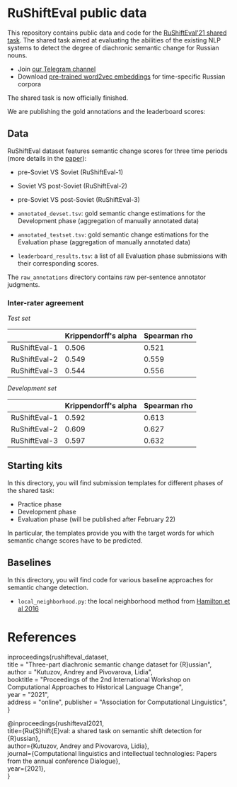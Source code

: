# RuShiftEval public data

This repository contains public data and code for the [RuShiftEval'21 shared task](http://www.dialog-21.ru/media/5296/pivovarovalpluskutuzova151.pdf).
The shared task aimed at evaluating the abilities of the existing NLP systems to detect the degree of diachronic semantic change for Russian nouns.

- Join [our Telegram channel](https://t.me/rushifteval)
- Download [pre-trained word2vec embeddings](https://competitions.codalab.org/competitions/28340#participate-get_data) for time-specific Russian corpora

The shared task is now officially finished.

We are publishing the gold annotations and the leaderboard scores:

## Data
RuShiftEval dataset features semantic change scores for three time periods (more details in the [paper](http://www.dialog-21.ru/media/5296/pivovarovalpluskutuzova151.pdf)):

- pre-Soviet VS Soviet (RuShiftEval-1)
- Soviet VS post-Soviet (RuShiftEval-2)
- pre-Soviet VS post-Soviet (RuShiftEval-3)

- `annotated_devset.tsv`: gold semantic change estimations for the Development phase (aggregation of manually annotated data)
- `annotated_testset.tsv`: gold semantic change estimations for the Evaluation phase (aggregation of manually annotated data)
- `leaderboard_results.tsv`:  a list of all Evaluation phase submissions with their corresponding scores.

The `raw_annotations` directory contains raw per-sentence annotator judgments.

### Inter-rater agreement
*Test set*

|              | Krippendorff's alpha | Spearman rho |
|--------------|----------------------|--------------|
| RuShiftEval-1|  0.506               | 0.521        |
| RuShiftEval-2|  0.549               | 0.559        |
| RuShiftEval-3|  0.544               | 0.556        |


*Development set*

|              | Krippendorff's alpha | Spearman rho |
|--------------|----------------------|--------------|
| RuShiftEval-1|  0.592               | 0.613        |
| RuShiftEval-2|  0.609               | 0.627        |
| RuShiftEval-3|  0.597               | 0.632        |



## Starting kits

In this directory, you will find submission templates for different phases of the shared task:
- Practice phase
- Development phase
- Evaluation phase (will be published after February 22)

In particular, the templates provide you with the target words for which semantic change scores have to be predicted.

## Baselines

In this directory, you will find code for various baseline approaches for semantic change detection.

- `local_neighborhood.py`: the local neighborhood method from [Hamilton et al 2016](https://www.aclweb.org/anthology/D16-1229/)


# References

inproceedings{rushifteval_dataset,  
title = "Three-part diachronic semantic change dataset for {R}ussian",  
author = "Kutuzov, Andrey  and  Pivovarova, Lidia",  
booktitle = "Proceedings of the 2nd International Workshop on Computational Approaches to Historical Language Change",  
year = "2021",  
address = "online", 
publisher = "Association for Computational Linguistics",  
}  


@inproceedings{rushifteval2021,  
title={Ru{S}hift{E}val: a shared task on semantic shift detection for {R}ussian},  
author={Kutuzov, Andrey and Pivovarova, Lidia},  
journal={Computational linguistics and intellectual technologies: Papers from the annual conference Dialogue},  
year={2021},  
}  




